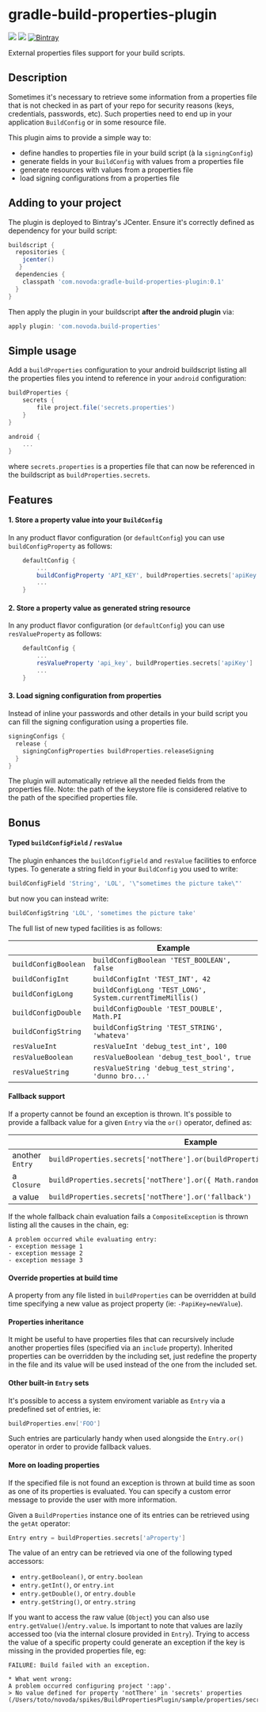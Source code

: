 # gradle-build-properties-plugin
[![](https://ci.novoda.com/buildStatus/icon?job=gradle-build-properties-plugin)](https://ci.novoda.com/job/gradle-build-properties-plugin/lastSuccessfulBuild/console) [![](https://img.shields.io/badge/License-Apache%202.0-lightgrey.svg)](LICENSE.txt) [![Bintray](https://api.bintray.com/packages/novoda/maven/gradle-build-properties-plugin/images/download.svg) ](https://bintray.com/novoda/maven/gradle-build-properties-plugin/_latestVersion)

External properties files support for your build scripts.
 
## Description

Sometimes it's necessary to retrieve some information from a properties 
file that is not checked in as part of your repo for security reasons 
(keys, credentials, passwords, etc). Such properties need to end up in 
your application `BuildConfig` or in some resource file.

This plugin aims to provide a simple way to:
- define handles to properties file in your build script (à la `signingConfig`)
- generate fields in your `BuildConfig` with values from a properties file
- generate resources with values from a properties file
- load signing configurations from a properties file


## Adding to your project

The plugin is deployed to Bintray's JCenter. Ensure it's correctly defined
as dependency for your build script:

```gradle
buildscript {
  repositories {
    jcenter()
   }
  dependencies {
    classpath 'com.novoda:gradle-build-properties-plugin:0.1'
  }
}
```
Then apply the plugin in your buildscript **after the android plugin** via:  
```gradle
apply plugin: 'com.novoda.build-properties'
```

## Simple usage
Add a `buildProperties` configuration to your android buildscript listing
all the properties files you intend to reference in your `android` configuration:
```gradle
buildProperties {
    secrets {
        file project.file('secrets.properties')
    }
}

android {
    ...
}
```
where `secrets.properties` is a properties file that can now be referenced
in the buildscript as `buildProperties.secrets`.   

## Features

#### 1. Store a property value into your `BuildConfig`
In any product flavor configuration (or `defaultConfig`) you can use
`buildConfigProperty` as follows:
```gradle
    defaultConfig {
        ...
        buildConfigProperty 'API_KEY', buildProperties.secrets['apiKey']
        ...
    }
```

#### 2. Store a property value as generated string resource
In any product flavor configuration (or `defaultConfig`) you can use
`resValueProperty` as follows:

```gradle
    defaultConfig {
        ...
        resValueProperty 'api_key', buildProperties.secrets['apiKey']
        ...
    }
```

#### 3. Load signing configuration from properties
Instead of inline your passwords and other details in your build script
you can fill the signing configuration using a properties file.
```gradle
signingConfigs {
  release {
    signingConfigProperties buildProperties.releaseSigning
  }
}
```
The plugin will automatically retrieve all the needed fields from the
properties file. Note: the path of the keystore file is considered relative
to the path of the specified properties file.

## Bonus

#### Typed `buildConfigField` / `resValue`
The plugin enhances the `buildConfigField` and `resValue` facilities to
enforce types. To generate a string field in your `BuildConfig` you used to write:
```gradle
buildConfigField 'String', 'LOL', '\"sometimes the picture take\"'
```
but now you can instead write:
```gradle
buildConfigString 'LOL', 'sometimes the picture take'
```
The full list of new typed facilities is as follows:

| | Example |
|----|----|
|`buildConfigBoolean` | `buildConfigBoolean 'TEST_BOOLEAN', false`|
|`buildConfigInt` | `buildConfigInt 'TEST_INT', 42`|
|`buildConfigLong` | `buildConfigLong 'TEST_LONG', System.currentTimeMillis()`|
|`buildConfigDouble` | `buildConfigDouble 'TEST_DOUBLE', Math.PI`|
|`buildConfigString` | `buildConfigString 'TEST_STRING', 'whateva'`|
|`resValueInt`| `resValueInt 'debug_test_int', 100`|
|`resValueBoolean` | `resValueBoolean 'debug_test_bool', true`|
|`resValueString` | `resValueString 'debug_test_string', 'dunno bro...'`|

#### Fallback support
If a property cannot be found an exception is thrown. It's possible to provide a fallback
value for a given `Entry` via the `or()` operator, defined as:

| | Example |
|----|----|
|another `Entry` | `buildProperties.secrets['notThere'].or(buildProperties.secrets['fallback'])` |
|a `Closure` | `buildProperties.secrets['notThere'].or({ Math.random() })` |
|a value | `buildProperties.secrets['notThere'].or('fallback')` |

If the whole fallback chain evaluation fails a `CompositeException` is thrown listing all
the causes in the chain, eg:

```
A problem occurred while evaluating entry:
- exception message 1
- exception message 2
- exception message 3

```

#### Override properties at build time
A property from any file listed in `buildProperties` can be overridden at
build time specifying a new value as project property (ie: `-PapiKey=newValue`).

#### Properties inheritance
It might be useful to have properties files that can recursively include
another properties files (specified via an `include` property).
Inherited properties can be overridden by the including set, just redefine
the property in the file and its value will be used instead of the one
from the included set.

#### Other built-in `Entry` sets
It's possible to access a system enviroment variable as `Entry` via a predefined set of entries, ie:

```groovy
buildProperties.env['FOO']
```
Such entries are particularly handy when used alongside the `Entry.or()` operator in order to provide
fallback values.

#### More on loading properties
If the specified file is not found an exception is thrown at build time as soon as one of its properties is evaluated.
You can specify a custom error message to provide the user with more information.

Given a `BuildProperties` instance one of its entries can be retrieved using the `getAt` operator:

```gradle
Entry entry = buildProperties.secrets['aProperty']
```

The value of an entry can be retrieved via one of the following typed accessors:

- `entry.getBoolean()`, or `entry.boolean`
- `entry.getInt()`, or `entry.int`
- `entry.getDouble()`, or `entry.double`
- `entry.getString()`, or `entry.string`

If you want to access the raw value (`Object`) you can also use `entry.getValue()`/`entry.value`.
Is important to note that values are lazily accessed too (via the internal closure provided in `Entry`).
Trying to access the value of a specific property could generate an exception
if the key is missing in the provided properties file, eg:
```
FAILURE: Build failed with an exception.

* What went wrong:
A problem occurred configuring project ':app'.
> No value defined for property 'notThere' in 'secrets' properties (/Users/toto/novoda/spikes/BuildPropertiesPlugin/sample/properties/secrets.properties)

```
